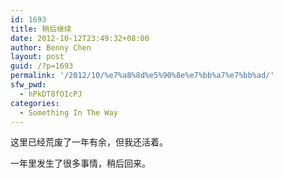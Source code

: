 ```yaml
---
id: 1693
title: 稍后继续
date: 2012-10-12T23:49:32+08:00
author: Benny Chen
layout: post
guid: /?p=1693
permalink: '/2012/10/%e7%a8%8d%e5%90%8e%e7%bb%a7%e7%bb%ad/'
sfw_pwd:
  - hPkDT8fOIcPJ
categories:
  - Something In The Way
---
```

这里已经荒废了一年有余，但我还活着。

一年里发生了很多事情，稍后回来。
